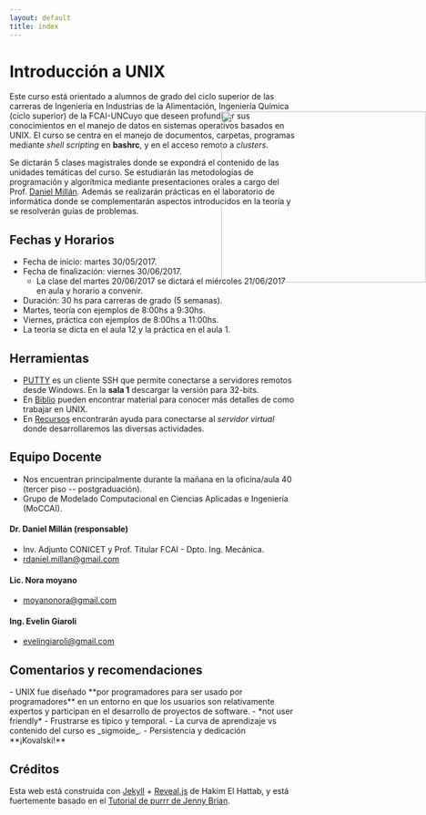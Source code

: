 ```yaml
--- 
layout: default 
title: index 
--- 
```



# Introducción a UNIX
Este curso está orientado a alumnos de grado del ciclo superior de las carreras de Ingeniería en Industrias de la Alimentación, Ingeniería Química (ciclo superior) de la FCAI-UNCuyo que deseen profundizar sus conocimientos en el manejo de datos en sistemas operativos basados en UNIX. El curso se centra en el manejo de documentos, carpetas, programas mediante *shell scripting* en __bashrc__, y en el acceso remoto a *clusters*.

Se dictarán 5 clases magistrales donde se expondrá el contenido de las unidades temáticas del curso. 
Se estudiarán las metodologías de programación y algorítmica mediante presentaciones orales a cargo 
del Prof.  <span class="underline"><a href="https://sites.google.com/site/rdanielmillan" target="_blank">Daniel Millán</a></span>. Además se realizarán prácticas en el laboratorio de informática donde se complementarán 
aspectos introducidos en la teoría y se resolverán guías de problemas.


## Fechas y Horarios
-  Fecha de inicio: martes 30/05/2017.
-  Fecha de finalización: viernes 30/06/2017.
   -  La clase del martes 20/06/2017 se dictará el miércoles 21/06/2017 en aula y horario a convenir.
-  Duración: 30 hs para carreras de grado (5 semanas).
-  Martes, teoría con ejemplos de 8:00hs a 9:30hs.
-  Viernes, práctica con ejemplos de 8:00hs a 11:00hs.
-  La teoría se dicta en el aula 12 y la práctica en el aula 1.

## Herramientas
-  [PUTTY](http://www.putty.org/) es un cliente SSH que permite conectarse a servidores remotos desde Windows. En la **sala 1**  descargar la versión para 32-bits.
-  En [Biblio](https://introunix.github.io/resources.html) pueden encontrar material para conocer más detalles de como trabajar en UNIX.
-  En [Recursos](https://introunix.github.io/) encontrarán ayuda para conectarse al _servidor virtual_ donde desarrollaremos las diversas actividades.

## Equipo Docente
- Nos encuentran principalmente durante la mañana en la oficina/aula 40 (tercer piso -- postgraduación).
- Grupo de Modelado Computacional en Ciencias Aplicadas e Ingeniería (MoCCAI).

####  Dr. Daniel Millán (responsable)
   - Inv. Adjunto CONICET y Prof. Titular FCAI - Dpto. Ing. Mecánica.
   -  <span class="underline">rdaniel.millan@gmail.com</span> 

####  Lic. Nora moyano
   -  <span class="underline">moyanonora@gmail.com</span> 

#### Ing. Evelin Giaroli
   -  <span class="underline">evelingiaroli@gmail.com</span> 


## Comentarios y recomendaciones

<img style="position:absolute; TOP:250px; LEFT:600px; WIDTH:360px; HEIGHT:300px; border:0" src="./figs/frustration.png">
-  UNIX fue diseñado **por programadores para ser usado por programadores** en un entorno en que los usuarios son relativamente expertos y participan en el desarrollo de proyectos de software.
   -  *not user friendly*
-  Frustrarse es típico y <span class="underline">temporal</span>.
-  La curva de aprendizaje vs contenido del curso es _sigmoide_.
-  Persistencia y dedicación **¡Kovalski!**

## Créditos

Esta web está construida con [Jekyll](https://jekyllrb.com/)  + [Reveal.js](https://github.com/hakimel/reveal.js) de Hakim El Hattab, y está fuertemente basado en el [Tutorial de purrr de Jenny Brian](https://jennybc.github.io/purrr-tutorial). 

